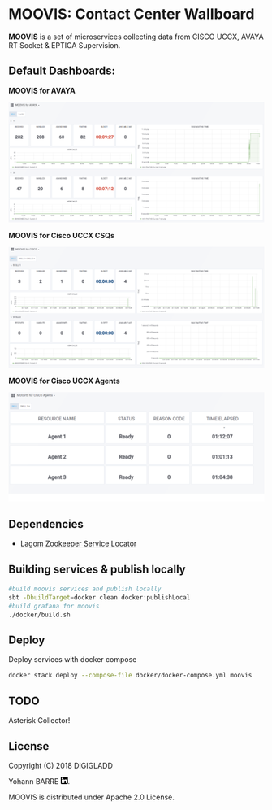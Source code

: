 # MOOVIS: Contact Center Wallboard 

**MOOVIS** is a set of microservices collecting data from CISCO UCCX, AVAYA RT Socket & EPTICA Supervision.

## Default Dashboards:

**MOOVIS for AVAYA**

![](screenshots/moovis_for_avaya.png)

**MOOVIS for Cisco UCCX CSQs**

![](screenshots/moovis_for_cisco_csqs.png)

**MOOVIS for Cisco UCCX Agents**

![](screenshots/moovis_for_cisco_agents.png)

## Dependencies

* [Lagom Zookeeper Service Locator](https://github.com/jboner/lagom-service-locator-zookeeper)

## Building services & publish locally

```bash
#build moovis services and publish locally
sbt -DbuildTarget=docker clean docker:publishLocal
#build grafana for moovis
./docker/build.sh
```

## Deploy

Deploy services with docker compose
```bash
docker stack deploy --compose-file docker/docker-compose.yml moovis
```

## TODO

Asterisk Collector!

## License
Copyright (C) 2018 DIGIGLADD 

Yohann BARRE [![LinkedinProfile](screenshots/In-Black-14px.png)](https://www.linkedin.com/in/yohann-barre-5b6a9317).

MOOVIS is distributed under Apache 2.0 License.